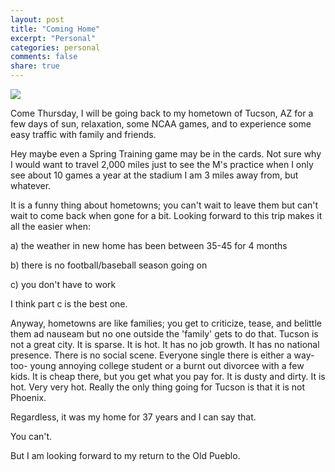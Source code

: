 ```yaml
---
layout: post
title: "Coming Home"
excerpt: "Personal"
categories: personal
comments: false
share: true
---
```


![](https://images-na.ssl-images-amazon.com/images/I/51ZGZ4F9D2L.jpg)






Come Thursday, I will be going back to my hometown of Tucson, AZ for a few days of sun, relaxation, some NCAA games, and to experience some easy traffic with family and friends.

Hey maybe even a Spring Training game may be in the cards. Not sure why I would want to travel 2,000 miles just to see the M's practice when I only see about 10 games a year at the stadium I am 3 miles away from, but whatever.


It is a funny thing about hometowns; you can't wait to leave them but can't wait to come back when gone for a bit. Looking forward to this trip makes it all the easier when:

a) the weather in new home has been between 35-45 for 4 months

b) there is no football/baseball season going on

c) you don't have to work


I think part c is the best one.



Anyway, hometowns are like families; you get to criticize, tease, and belittle them ad nauseam but no one outside the 'family' gets to do that. Tucson is not a great city. It is sparse. It is hot. It has no job growth. It has no national presence. There is no social scene. Everyone single there is either a way-too- young annoying college student or a burnt out divorcee with a few kids. It is cheap there, but you get what you pay for. It is dusty and dirty. It is hot. Very very hot. Really the only thing going for Tucson is that it is not Phoenix.


Regardless, it was my home for 37 years and I can say that.

You can't. 

But I am looking forward to my return to the Old Pueblo.


